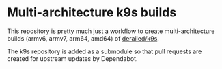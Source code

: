 # Multi-architecture k9s builds

This repository is pretty much just a workflow to create multi-architecture
builds (armv6, armv7, arm64, amd64) of [derailed/k9s](https://github.com/derailed/k9s).

The k9s repository is added as a submodule so that pull requests are created
for upstream updates by Dependabot.
